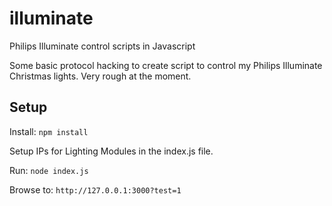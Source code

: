 # illuminate
Philips Illuminate control scripts in Javascript

Some basic protocol hacking to create script to control my Philips Illuminate Christmas lights. Very rough at the moment.

## Setup
Install: `npm install`

Setup IPs for Lighting Modules in the index.js file.

Run: `node index.js`

Browse to: `http://127.0.0.1:3000?test=1`
